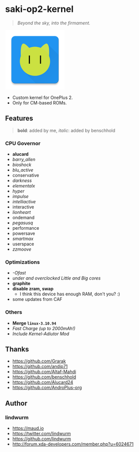 # saki-op2-kernel

> *Beyond the sky, into the firmament.*

![icon](icon.png)

- Custom kernel for OnePlus 2.
- Only for CM-based ROMs.

## Features

> **bold**: added by me, *italic*: added by benschhold

### CPU Governor

- **alucard**
- *barry_allen*
- *bioshock*
- *blu_active*
- conservative
- *darkness*
- *elementalx*
- *hyper*
- *impulse*
- *intelliactive*
- interactive
- *lionheart*
- ondemand
- *pegasusq*
- performance
- powersave
- *smartmax*
- userspace
- *zzmoove*

### Optimizations

- *-Ofast*
- *under and overclocked Little and Big cores*
- **graphite**
- **disable zram, swap**
    - I think this device has enough RAM, don't you? :)
- some updates from CAF

### Others

- **Merge `linux-3.10.94`**
- *Fast Charge (up to 2000mAh!)*
- *Include Kernel-Adiutor Mod*

## Thanks

- https://github.com/Grarak
- https://github.com/andip71
- https://github.com/Altaf-Mahdi
- https://github.com/benschhold
- https://github.com/Alucard24
- https://github.com/AndroPlus-org

## Author

### lindwurm

- https://maud.io
- https://twitter.com/lindwurm
- https://github.com/lindwurm
- http://forum.xda-developers.com/member.php?u=6024671
